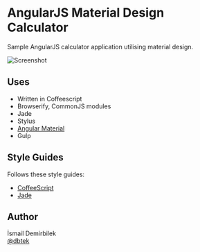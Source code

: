 # AngularJS Material Design Calculator
Sample AngularJS calculator application utilising material design.

![Screenshot](https://raw.githubusercontent.com/dbtek/angular-material-calculator/master/screenshot.png)

## Uses
- Written in Coffeescript
- Browserify, CommonJS modules
- Jade
- Stylus
- [Angular Material](http://material.angularjs.com)
- Gulp

## Style Guides
Follows these style guides:
- [CoffeeScript](https://github.com/polarmobile/coffeescript-style-guide#functions)
-  [Jade](http://devguides.clock.co.uk/html/jade-style-guide)

## Author
İsmail Demirbilek  
[@dbtek](https://twitter.com/dbtek)
